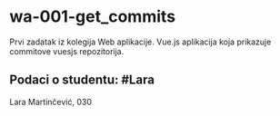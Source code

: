 # wa-001-get_commits

Prvi zadatak iz kolegija Web aplikacije.
Vue.js aplikacija koja prikazuje commitove vuesjs repozitorija.

## Podaci o studentu: #Lara

Lara Martinčević, 030
